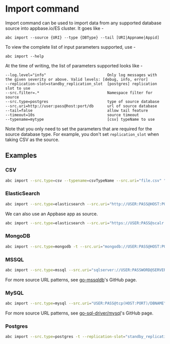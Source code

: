 # Import command

Import command can be used to import data from any supported database source into appbase.io/ES cluster. 
It goes like - 

```
abc import --source {URI} --type {DBType} --tail [URI|Appname|Appid]
```

To view the complete list of input parameters supported, use -

```
abc import --help
```

At the time of writing, the list of parameters supported looks like -

```
--log.level="info"                           Only log messages with the given severity or above. Valid levels: [debug, info, error]
--replication-slot=standby_replication_slot  [postgres] replication slot to use
--src.filter=.*                              Namespace filter for source
--src.type=postgres                          type of source database
--src.uri=http://user:pass@host:port/db      url of source database
--tail=false                                 allow tail feature
--timeout=10s                                source timeout
--typename=mytype                            [csv] typeName to use
```

Note that you only need to set the parameters that are required for the source database type. For example, you don't set `replication_slot` when taking CSV as the source. 


## Examples


### CSV

```sh
abc import --src.type=csv --typename=csvTypeName --src.uri="file.csv" "https://USER:PASS@scalr.api.appbase.io/APPNAME"
```


### ElasticSearch

```sh
abc import --src.type=elasticsearch --src.uri="http://USER:PASS@HOST:PORT/INDEX" "https://USER:PASS@scalr.api.appbase.io/APPNAME"
```

We can also use an Appbase app as source.

```sh
abc import --src.type=elasticsearch --src.uri="https://USER:PASS@scalr.api.appbase.io/APPNAME2" "https://USER:PASS@scalr.api.appbase.io/APPNAME"
```


### MongoDB

```sh
abc import --src.type=mongodb -t --src.uri="mongodb://USER:PASS@HOST:PORT/DB" "https://USER:PASS@scalr.api.appbase.io/APPNAME"
```


### MSSQL

```sh
abc import --src.type=mssql --src.uri="sqlserver://USER:PASSWORD@SERVER:PORT?database=DBNAME" "https://USER:PASS@scalr.api.appbase.io/APPNAME"
```

For more source URL patterns, see [go-mssqldb](https://github.com/denisenkom/go-mssqldb#connection-parameters-and-dsn)'s GitHub page. 


### MySQL

```sh
abc import --src.type=mysql --src.uri="USER:PASS@tcp(HOST:PORT)/DBNAME" "https://USER:PASS@scalr.api.appbase.io/APPNAME"
```

For more source URL patterns, see [go-sql-driver/mysql](https://github.com/go-sql-driver/mysql#examples)'s GitHub page. 


### Postgres

```sh
abc import --src.type=postgres -t --replication-slot="standby_replication_slot" --src.uri="postgresql://USER:PASS@HOST:PORT/DBNAME" "https://USER:PASS@scalr.api.appbase.io/APPNAME"
```
